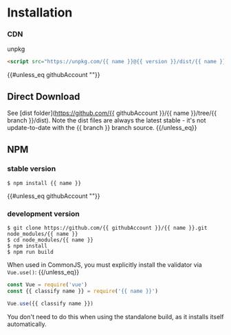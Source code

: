 # Installation

### CDN
unpkg
```html
<script src="https://unpkg.com/{{ name }}@{{ version }}/dist/{{ name }}.min.js"></script>
```

{{#unless_eq githubAccount ""}}
## Direct Download

See [dist folder](https://github.com/{{ githubAccount }}/{{ name }}/tree/{{ branch }}/dist). Note the dist files are always the latest stable - it's not update-to-date with the {{ branch }} branch source.
{{/unless_eq}}

## NPM

### stable version

    $ npm install {{ name }}

{{#unless_eq githubAccount ""}}
### development version

    $ git clone https://github.com/{{ githubAccount }}/{{ name }}.git node_modules/{{ name }}
    $ cd node_modules/{{ name }}
    $ npm install
    $ npm run build

When used in CommonJS, you must explicitly install the validator via `Vue.use()`:
{{/unless_eq}}


```javascript
const Vue = require('vue')
const {{ classify name }} = require('{{ name }}')

Vue.use({{ classify name }})
```

You don't need to do this when using the standalone build, as it installs itself automatically.
